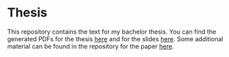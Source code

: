 # Thesis

This repository contains the text for my bachelor thesis.
You can find the generated PDFs for the thesis [here](https://raw.githubusercontent.com/rolandbernard/thesis-axiom-weakening/main/main.pdf) and for the slides [here](https://raw.githubusercontent.com/rolandbernard/thesis-axiom-weakening/main/slides.pdf). Some additional material can be found in the repository for the paper [here](https://github.com/rolandbernard/paper-axiom-weakening).
